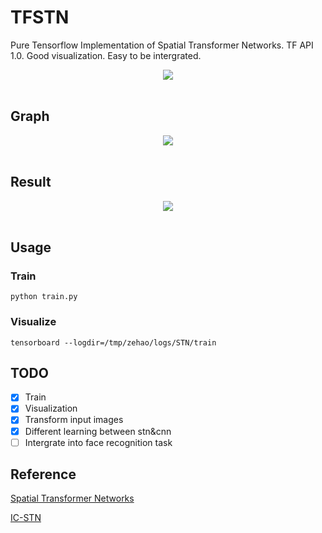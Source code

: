 # TFSTN
Pure Tensorflow Implementation of Spatial Transformer Networks. TF API 1.0. Good visualization. Easy to be intergrated.

<div align="center">
  <img src="http://i.imgur.com/gfqLV3f.png"><br><br>
</div>

## Graph
<div align="center">
<img src="https://github.com/Zehaos/TFSTN/blob/master/graph.png"><br><br>
</div>

## Result
<div align="center">
<img src="https://github.com/Zehaos/TFSTN/blob/master/img_summary.png"><br><br>
</div>

## Usage

### Train
```
python train.py
```

### Visualize
```
tensorboard --logdir=/tmp/zehao/logs/STN/train
```

## TODO
- [x] Train
- [x] Visualization
- [x] Transform input images
- [x] Different learning between stn&cnn
- [ ] Intergrate into face recognition task

## Reference
[Spatial Transformer Networks](https://arxiv.org/pdf/1506.02025.pdf)

[IC-STN](https://github.com/ericlin79119/IC-STN)
